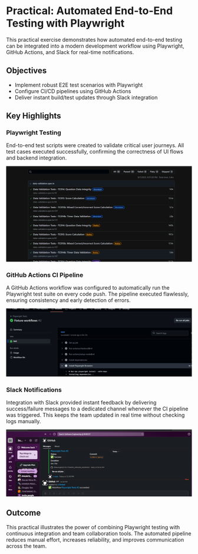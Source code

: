 # Practical: Automated End-to-End Testing with Playwright

This practical exercise demonstrates how automated end-to-end testing can be integrated into a modern development workflow using Playwright, GitHub Actions, and Slack for real-time notifications.

## Objectives

- Implement robust E2E test scenarios with Playwright  
- Configure CI/CD pipelines using GitHub Actions  
- Deliver instant build/test updates through Slack integration  

## Key Highlights

### Playwright Testing
End-to-end test scripts were created to validate critical user journeys. All test cases executed successfully, confirming the correctness of UI flows and backend integration.  

![alt text](<assets/Screenshot 2025-09-07 214221.png>)

### GitHub Actions CI Pipeline
A GitHub Actions workflow was configured to automatically run the Playwright test suite on every code push. The pipeline executed flawlessly, ensuring consistency and early detection of errors.  

![alt text](<Screenshot 2025-09-07 232013.png>)

### Slack Notifications
Integration with Slack provided instant feedback by delivering success/failure messages to a dedicated channel whenever the CI pipeline was triggered. This keeps the team updated in real time without checking logs manually.  

![alt text](<Screenshot 2025-09-07 231946.png>)

## Outcome

This practical illustrates the power of combining Playwright testing with continuous integration and team collaboration tools. The automated pipeline reduces manual effort, increases reliability, and improves communication across the team.

